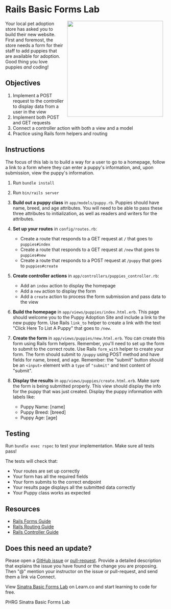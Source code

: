# Rails Basic Forms Lab

<img src="https://s3.amazonaws.com/learn-verified/puppies.gif" hspace="10" align="right" width="300">

Your local pet adoption store has asked you to build their new website. First
and foremost, the store needs a form for their staff to add puppies that are
available for adoption. Good thing you love puppies _and_ coding!

## Objectives

1. Implement a POST request to the controller to display data from a user in
   the view
2. Implement both POST and GET requests
3. Connect a controller action with both a view and a model
4. Practice using Rails form helpers and routing

## Instructions

The focus of this lab is to build a way for a user to go to a homepage,
follow a link to a form where they can enter a puppy's information, and, upon
submission, view the puppy's information.

1. Run `bundle install`
2. Run `bin/rails server`

3. **Build out a puppy class** in `app/models/puppy.rb`. Puppies should have name,
   breed, and age attributes. You will need to be able to pass these three
   attributes to initialization, as well as readers and writers for the attributes.

4. **Set up your routes** in `config/routes.rb`:

   - Create a route that responds to a GET request at `/` that goes to `puppies#index`
   - Create a route that responds to a GET request at `/new` that goes to `puppies#new`
   - Create a route that responds to a POST request at `/puppy` that goes to `puppies#create`

5. **Create controller actions** in `app/controllers/puppies_controller.rb`:

   - Add an `index` action to display the homepage
   - Add a `new` action to display the form
   - Add a `create` action to process the form submission and pass data to the view

6. **Build the homepage** in `app/views/puppies/index.html.erb`. This page should
   welcome you to the Puppy Adoption Site and include a link to the new puppy form.
   Use Rails `link_to` helper to create a link with the text "Click Here To List A Puppy"
   that goes to `/new`.

7. **Create the form** in `app/views/puppies/new.html.erb`. You can create this form
   using Rails form helpers. Remember, you'll need to set up the form to submit to the
   correct route. Use Rails `form_with` helper to create your form. The form should
   submit to `/puppy` using POST method and have fields for name, breed, and age.
   Remember: the "submit" button should be an `<input>` element with a `type` of
   `"submit"` and text content of "submit".

8. **Display the results** in `app/views/puppies/create.html.erb`. Make sure the form
   is being submitted properly. This view should display the info for the puppy that
   was just created. Display the puppy information with labels like:
   - Puppy Name: [name]
   - Puppy Breed: [breed]
   - Puppy Age: [age]

## Testing

Run `bundle exec rspec` to test your implementation. Make sure all tests pass!

The tests will check that:

- Your routes are set up correctly
- Your form has all the required fields
- Your form submits to the correct endpoint
- Your results page displays all the submitted data correctly
- Your Puppy class works as expected

## Resources

- [Rails Forms Guide](https://guides.rubyonrails.org/form_helpers.html)
- [Rails Routing Guide](https://guides.rubyonrails.org/routing.html)
- [Rails Controller Guide](https://guides.rubyonrails.org/action_controller_overview.html)

## Does this need an update?

Please open a [GitHub issue](https://github.com/learn-co-curriculum/phrg-sinatra-basic-forms-lab/issues) or [pull-request](https://github.com/learn-co-curriculum/phrg-sinatra-basic-forms-lab/pulls). Provide a detailed description that explains the issue you have found or the change you are proposing. Then "@" mention your instructor on the issue or pull-request, and send them a link via Connect.

<p class='util--hide'>View <a href='https://learn.co/lessons/sinatra-basic-forms-lab'>Sinatra Basic Forms Lab</a> on Learn.co and start learning to code for free.</p>
<p data-visibility='hidden'>PHRG Sinatra Basic Forms Lab</p>
